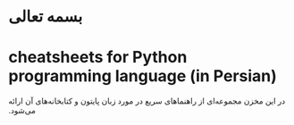 
# &#x202b;  بسمه تعالی

# cheatsheets for Python programming language (in Persian)
  
&#x202b; در این مخزن مجموعه‌ای از راهنماهای سریع در مورد زبان پایتون و کتابخانه‌های آن ارائه می‌شود.

